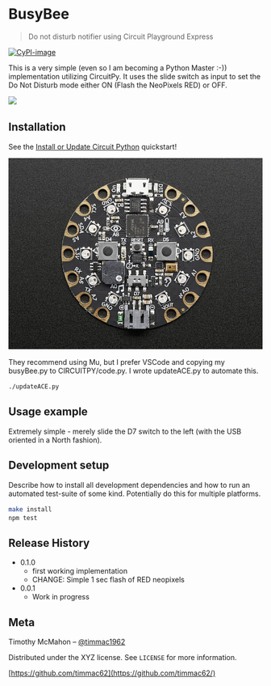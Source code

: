 # BusyBee
> Do not disturb notifier using Circuit Playground Express
> 

[![CyPI-image]][CyPI-uf2]

This is a very simple (even so I am becoming a Python Master :-)) implementation utilizing CircuitPy. It uses the slide switch as input to set the Do Not Disturb mode either ON (Flash the NeoPixels RED) or OFF.

![](header.png)

## Installation

See the [Install or Update Circuit Python](https://learn.adafruit.com/adafruit-circuit-playground-express/circuitpython-quickstart) quickstart!

![Adafruit Circuit Playground Express](/images/circuitplayground_express.jpg)

They recommend using Mu, but I prefer VSCode and copying my busyBee.py to CIRCUITPY/code.py.
I wrote updateACE.py to automate this.

```sh
./updateACE.py
```

## Usage example

Extremely simple - merely slide the D7 switch to the left (with the USB oriented in a North fashion).

## Development setup

Describe how to install all development dependencies and how to run an automated test-suite of some kind. Potentially do this for multiple platforms.

```sh
make install
npm test
```

## Release History

* 0.1.0
    * first working implementation
    * CHANGE: Simple 1 sec flash of RED neopixels
* 0.0.1
    * Work in progress

## Meta

Timothy McMahon – [@timmac1962](https://twitter.com/timmac1962)

Distributed under the XYZ license. See ``LICENSE`` for more information.

[https://github.com/timmac62](https://github.com/timmac62/)


<!-- Markdown link & img dfn's -->
[CyPI-image]: https://circuitpython.org/assets/images/logo@2x.png
[CyPI-uf2]: https://downloads.circuitpython.org/bin/circuitplayground_express/en_US/adafruit-circuitpython-circuitplayground_express-en_US-8.1.0.uf2
[CyPI-url]: https://circuitpython.org/board/circuitplayground_express/
[CyPI-installation]: hhttps://learn.adafruit.com/adafruit-circuit-playground-express/circuitpython-quickstart

[GreatREADME]: https://dbader.org/blog/write-a-great-readme-for-your-github-project
